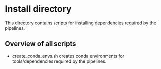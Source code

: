 # Install directory

This directory contains scripts for installing dependencies required by the pipelines.

## Overview of all scripts

- create_conda_envs.sh creates conda environments for tools/dependencies required by the pipelines.
